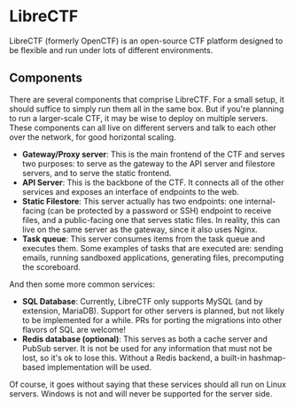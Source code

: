 # LibreCTF

LibreCTF (formerly OpenCTF) is an open-source CTF platform designed to be flexible and run under lots of different environments.

## Components

There are several components that comprise LibreCTF. For a small setup, it should suffice to simply run them all in the same box. But if you're planning to run a larger-scale CTF, it may be wise to deploy on multiple servers. These components can all live on different servers and talk to each other over the network, for good horizontal scaling.

- **Gateway/Proxy server**: This is the main frontend of the CTF and serves two purposes: to serve as the gateway to the API server and filestore servers, and to serve the static frontend.
- **API Server**: This is the backbone of the CTF. It connects all of the other services and exposes an interface of endpoints to the web.
- **Static Filestore**: This server actually has two endpoints: one internal-facing (can be protected by a password or SSH) endpoint to receive files, and a public-facing one that serves static files. In reality, this can live on the same server as the gateway, since it also uses Nginx.
- **Task queue**: This server consumes items from the task queue and executes them. Some examples of tasks that are executed are: sending emails, running sandboxed applications, generating files, precomputing the scoreboard.

And then some more common services:

- **SQL Database**: Currently, LibreCTF only supports MySQL (and by extension, MariaDB). Support for other servers is planned, but not likely to be implemented for a while. PRs for porting the migrations into other flavors of SQL are welcome!
- **Redis database (optional)**: This serves as both a cache server and PubSub server. It is not be used for any information that must not be lost, so it's ok to lose this. Without a Redis backend, a built-in hashmap-based implementation will be used.

Of course, it goes without saying that these services should all run on Linux servers. Windows is not and will never be supported for the server side.
